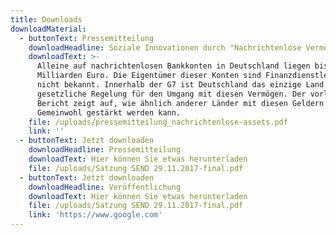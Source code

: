 ```yaml
---
title: Downloads
downloadMaterial:
  - buttonText: Pressemitteilung
    downloadHeadline: Soziale Innovationen durch "Nachrichtenlose Vermögenswerte" finanzieren
    downloadText: >-
      Alleine auf nachrichtenlosen Bankkonten in Deutschland liegen bis zu 9
      Milliarden Euro. Die Eigentümer dieser Konten sind Finanzdienstleistern
      nicht bekannt. Innerhalb der G7 ist Deutschland das einzige Land ohne
      gesetzliche Regelung für den Umgang mit diesen Vermögen. Der vorliegende
      Bericht zeigt auf, wie ähnlich anderer Länder mit diesen Geldern das
      Gemeinwohl gestärkt werden kann.
    file: /uploads/pressemitteilung_nachrichtenlose-assets.pdf
    link: ''
  - buttonText: Jetzt downloaden
    downloadHeadline: Pressemitteilung
    downloadText: Hier können Sie etwas herunterladen
    file: /uploads/Satzung SEND 29.11.2017-final.pdf
  - buttonText: Jetzt downloaden
    downloadHeadline: Veröffentlichung
    downloadText: Hier können Sie etwas herunterladen
    file: /uploads/Satzung SEND 29.11.2017-final.pdf
    link: 'https://www.google.com'
---
```



